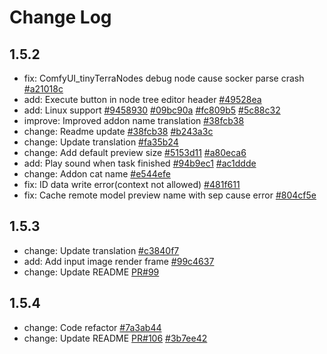 # Change Log
## 1.5.2
- fix: ComfyUI_tinyTerraNodes debug node cause socker parse crash [#a21018c](a21018cde3901336ce7e3e4524ff631c1ca89698)
- add: Execute button in node tree editor header [#49528ea](https://github.com/AIGODLIKE/ComfyUI-BlenderAI-node/commit/49528ea91e22f0f79ee516fa5edc0f23e1b87944)
- add: Linux support [#9458930](https://github.com/AIGODLIKE/ComfyUI-BlenderAI-node/commit/9458930b2b7acd7fabd25ea571aea5099b96efd6) [#09bc90a](https://github.com/AIGODLIKE/ComfyUI-BlenderAI-node/commit/09bc90a7a3031019b9f76b27f8ca5178b8eb1264) [#fc809b5](https://github.com/AIGODLIKE/ComfyUI-BlenderAI-node/commit/fc809b5a1373eb9cb09f8034d26714246ff513be) [#5c88c32](https://github.com/AIGODLIKE/ComfyUI-BlenderAI-node/commit/5c88c3277b5e3a7357c390f42f0cbb9ad491be8e)
- improve: Improved addon name translation [#38fcb38](https://github.com/AIGODLIKE/ComfyUI-BlenderAI-node/commit/38fcb381d31310c4673f7131cb6c83f09eccf588)
- change: Readme update [#38fcb38](https://github.com/AIGODLIKE/ComfyUI-BlenderAI-node/commit/38fcb381d31310c4673f7131cb6c83f09eccf588) [#b243a3c](https://github.com/AIGODLIKE/ComfyUI-BlenderAI-node/commit/b243a3c583ccc9827835b5539f684cd28d6b124c)
- change: Update translation [#fa35b24](https://github.com/AIGODLIKE/ComfyUI-BlenderAI-node/commit/fa35b24751ac84287ce0b4c56e49a77fa1bb673e)
- change: Add default preview size [#5153d11](https://github.com/AIGODLIKE/ComfyUI-BlenderAI-node/commit/5153d11eba60170a96dcc7d9b16b6b9ec5c22d5e) [#a80eca6](https://github.com/AIGODLIKE/ComfyUI-BlenderAI-node/commit/a80eca6f13d3cf0bcb1162340751361519c4e907)
- add: Play sound when task finished [#94b9ec1](https://github.com/AIGODLIKE/ComfyUI-BlenderAI-node/commit/94b9ec1de429250e1b23523ad885d70c14262cb5) [#ac1ddde](https://github.com/AIGODLIKE/ComfyUI-BlenderAI-node/commit/ac1ddde82a29debf86d21cb63326cc9f7e196187)
- change: Addon cat name [#e544efe](https://github.com/AIGODLIKE/ComfyUI-BlenderAI-node/commit/e544ef5e6694ff5fd0959c97bd35cc9fe0dd387c)
- fix: ID data write error(context not allowed) [#481f611](https://github.com/AIGODLIKE/ComfyUI-BlenderAI-node/commit/481f611943b51bc578f5f93d3fc6cb9c3aba52e8)
- fix: Cache remote model preview name with sep cause error [#804cf5e](https://github.com/AIGODLIKE/ComfyUI-BlenderAI-node/commit/804cf5ef668a04dff015d5f1662539956b203119)

## 1.5.3
- change: Update translation [#c3840f7](https://github.com/AIGODLIKE/ComfyUI-BlenderAI-node/commit/c3840f7c1031f8abfdc6e41de2068c39e44ca882)
- add: Add input image render frame [#99c4637](https://github.com/AIGODLIKE/ComfyUI-BlenderAI-node/commit/99c46373fdcd9aed6ed2757df04a404855308011)
- change: Update README [PR#99](https://github.com/AIGODLIKE/ComfyUI-BlenderAI-node/pull/99)

## 1.5.4
- change: Code refactor [#7a3ab44](https://github.com/AIGODLIKE/ComfyUI-BlenderAI-node/commit/7a3ab448e64a08e79e2b485edc143242ea905078)
- change: Update README [PR#106](https://github.com/AIGODLIKE/ComfyUI-BlenderAI-node/pull/106) [#3b7ee42](https://github.com/AIGODLIKE/ComfyUI-BlenderAI-node/commit/3b7ee42cee52111d4f0d9b7734a2b729d338ede1)
